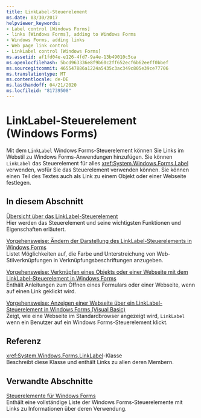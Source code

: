 ```yaml
---
title: LinkLabel-Steuerelement
ms.date: 03/30/2017
helpviewer_keywords:
- Label control [Windows Forms]
- links [Windows Forms], adding to Windows Forms
- Windows Forms, adding links
- Web page link control
- LinkLabel control [Windows Forms]
ms.assetid: af1fd04e-e126-4fd7-9a4e-13b49010c5ca
ms.openlocfilehash: 5bcd963336e8f9b60c2ff652ecf6b62eeff0bbef
ms.sourcegitcommit: 465547886a1224a5435c3ac349c805e39ce77706
ms.translationtype: MT
ms.contentlocale: de-DE
ms.lasthandoff: 04/21/2020
ms.locfileid: "81739508"
---
```

# <a name="linklabel-control-windows-forms"></a>LinkLabel-Steuerelement (Windows Forms)
Mit dem `LinkLabel` Windows Forms-Steuerelement können Sie Links im Webstil zu Windows Forms-Anwendungen hinzufügen. Sie können `LinkLabel` das Steuerelement für alles <xref:System.Windows.Forms.Label> verwenden, wofür Sie das Steuerelement verwenden können. Sie können einen Teil des Textes auch als Link zu einem Objekt oder einer Webseite festlegen.  
  
## <a name="in-this-section"></a>In diesem Abschnitt  
 [Übersicht über das LinkLabel-Steuerelement](linklabel-control-overview-windows-forms.md)  
 Hier werden das Steuerelement und seine wichtigsten Funktionen und Eigenschaften erläutert.  
  
 [Vorgehensweise: Ändern der Darstellung des LinkLabel-Steuerelements in Windows Forms](how-to-change-the-appearance-of-the-windows-forms-linklabel-control.md)  
 Listet Möglichkeiten auf, die Farbe und Unterstreichung von Web-Stilverknüpfungen in Verknüpfungsbeschriftungen anzugeben.  
  
 [Vorgehensweise: Verknüpfen eines Objekts oder einer Webseite mit dem LinkLabel-Steuerelement in Windows Forms](link-to-an-object-or-web-page-with-wf-linklabel-control.md)  
 Enthält Anleitungen zum Öffnen eines Formulars oder einer Webseite, wenn auf einen Link geklickt wird.  
  
 [Vorgehensweise: Anzeigen einer Webseite über ein LinkLabel-Steuerelement in Windows Forms (Visual Basic)](display-a-web-page-from-a-wf-linklabel-control-visual-basic.md)  
 Zeigt, wie eine Webseite im Standardbrowser angezeigt wird, `LinkLabel` wenn ein Benutzer auf ein Windows Forms-Steuerelement klickt.  
  
## <a name="reference"></a>Referenz  
 <xref:System.Windows.Forms.LinkLabel>-Klasse  
 Beschreibt diese Klasse und enthält Links zu allen deren Membern.  
  
## <a name="related-sections"></a>Verwandte Abschnitte  
 [Steuerelemente für Windows Forms](controls-to-use-on-windows-forms.md)  
 Enthält eine vollständige Liste der Windows Forms-Steuerelemente mit Links zu Informationen über deren Verwendung.
